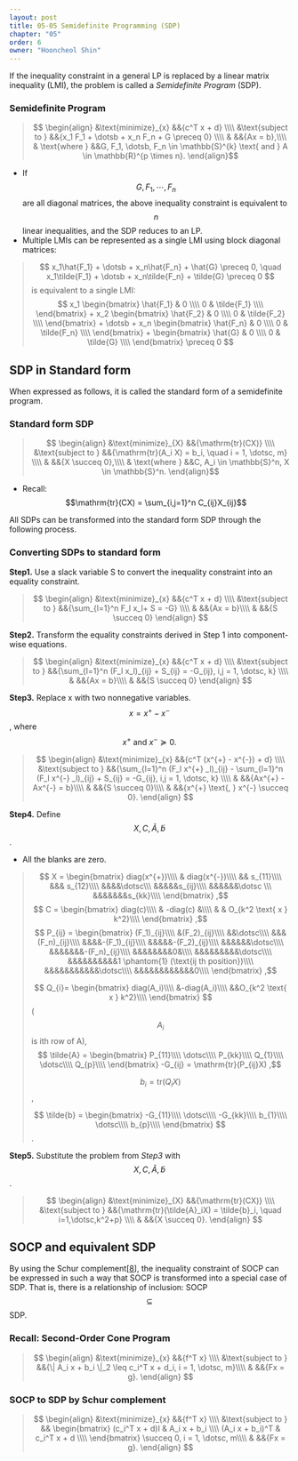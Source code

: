 ```yaml
---
layout: post
title: 05-05 Semidefinite Programming (SDP)
chapter: "05"
order: 6
owner: "Hooncheol Shin"
---
```


If the inequality constraint in a general LP is replaced by a linear matrix inequality (LMI), the problem is called a *Semidefinite Program* (SDP).

### Semidefinite Program
>$$
>\begin{align}
>    &\text{minimize}_{x} &&{c^T x + d} \\\\
>    &\text{subject to } &&{x_1 F_1 + \dotsb + x_n F_n + G \preceq 0} \\\\
>    & &&{Ax = b},\\\\
>    & \text{where } &&G, F_1, \dotsb, F_n \in \mathbb{S}^{k} \text{ and } A \in \mathbb{R}^{p \times n}.
>\end{align}$$

* If $$G, F_1, \dotsb, F_n$$ are all diagonal matrices, the above inequality constraint is equivalent to $$n$$ linear inequalities, and the SDP reduces to an LP.
* Multiple LMIs can be represented as a single LMI using block diagonal matrices:
> $$
> x_1\hat{F_1} + \dotsb + x_n\hat{F_n} + \hat{G} \preceq 0, \quad x_1\tilde{F_1} + \dotsb + x_n\tilde{F_n} + \tilde{G} \preceq 0
> $$
> is equivalent to a single LMI:
> $$
> x_1
> \begin{bmatrix}
>     \hat{F_1} & 0 \\\\
>     0 & \tilde{F_1} \\\\
> \end{bmatrix} + 
> x_2
> \begin{bmatrix}
>     \hat{F_2} & 0 \\\\
>     0 & \tilde{F_2} \\\\
> \end{bmatrix} + 
> \dotsb
> +
> x_n
> \begin{bmatrix}
>     \hat{F_n} & 0 \\\\
>     0 & \tilde{F_n} \\\\
> \end{bmatrix} + 
> \begin{bmatrix}
>     \hat{G} & 0 \\\\
>     0 & \tilde{G} \\\\
> \end{bmatrix}
> \preceq 0
> $$

## SDP in Standard form
When expressed as follows, it is called the standard form of a semidefinite program.

### Standard form SDP
>$$
>\begin{align}
>    &\text{minimize}_{X} &&{\mathrm{tr}(CX)} \\\\
>    &\text{subject to } &&{\mathrm{tr}(A_i X) = b_i, \quad i = 1, \dotsc, m} \\\\
>    & &&{X \succeq 0},\\\\
>    & \text{where } &&C, A_i \in \mathbb{S}^n, X \in \mathbb{S}^n.
>\end{align}$$

* Recall: $$\mathrm{tr}(CX) = \sum_{i,j=1}^n C_{ij}X_{ij}$$

All SDPs can be transformed into the standard form SDP through the following process.

### Converting SDPs to standard form
**Step1.**  Use a slack variable S to convert the inequality constraint into an equality constraint.
>$$
>\begin{align}
>    &\text{minimize}_{x} &&{c^T x + d} \\\\
>    &\text{subject to } &&{\sum_{l=1}^n F_l x_l+ S = -G} \\\\
>    & &&{Ax = b}\\\\
>    & &&{S \succeq 0}
>\end{align}
>$$

**Step2.** Transform the equality constraints derived in Step 1 into component-wise equations.
>$$
>\begin{align}
>    &\text{minimize}_{x} &&{c^T x + d} \\\\
>    &\text{subject to } &&{\sum_{l=1}^n (F_l x_l)_{ij} + S_{ij} = -G_{ij}, i,j = 1, \dotsc, k} \\\\
>    & &&{Ax = b}\\\\
>    & &&{S \succeq 0}
>\end{align}
>$$

**Step3.** Replace x with two nonnegative variables.
$$x = x^{+}  - x^{-}$$, where $$x^{+} \text{ and } x^{-} \succeq 0.$$
>$$
>\begin{align}
>    &\text{minimize}_{x} &&{c^T (x^{+}  - x^{-}) + d} \\\\
>    &\text{subject to } &&{\sum_{l=1}^n (F_l x^{+} _l)_{ij} - \sum_{l=1}^n (F_l x^{-} _l)_{ij} + S_{ij} = -G_{ij}, i,j = 1, \dotsc, k} \\\\
>    & &&{Ax^{+}  - Ax^{-} = b}\\\\
>    & &&{S \succeq 0}\\\\
>    & &&{x^{+} \text{, } x^{-} \succeq 0}.
>\end{align}
>$$

**Step4.** Define $$X, C, \tilde{A}, \tilde{b}$$.

* All the blanks are zero.

> $$
> X = 
> \begin{bmatrix}
> diag(x^{+})\\\\
>  & diag(x^{-})\\\\
> && s_{11}\\\\
> &&& s_{12}\\\\
> &&&&\dotsc\\\
> &&&&&s_{ij}\\\\
> &&&&&&\dotsc \\\
> &&&&&&&s_{kk}\\\\
> \end{bmatrix}
> ,$$
> $$
> C = 
> \begin{bmatrix}
> diag(c)\\\\
> & -diag(c) &\\\\
> & & O_{k^2 \text{ x } k^2}\\\\
> \end{bmatrix}
> ,$$
> $$
> P_{ij} = 
> \begin{bmatrix}
> (F_1)_{ij}\\\\
> &(F_2)_{ij}\\\\
> &&\dotsc\\\\
> &&&(F_n)_{ij}\\\\
> &&&&-(F_1)_{ij}\\\\
> &&&&&-(F_2)_{ij}\\\\
> &&&&&&\dotsc\\\\
> &&&&&&&-(F_n)_{ij}\\\\
> &&&&&&&&0&\\\\
> &&&&&&&&&\dotsc\\\\
> &&&&&&&&&&1 \phantom{1} (\text{ij th position})\\\\
> &&&&&&&&&&&\dotsc\\\\
> &&&&&&&&&&&&0\\\\
> \end{bmatrix}
> ,$$
>
> $$
> Q_{i}= 
> \begin{bmatrix}
> diag(A_i)\\\\
> &-diag(A_i)\\\\
> &&O_{k^2 \text{ x } k^2}\\\\
> \end{bmatrix}
> $$
> ($$A_i$$ is ith row of A),
> $$
> \tilde{A} = 
> \begin{bmatrix}
> P_{11}\\\\
> \dotsc\\\\
> P_{kk}\\\\
> Q_{1}\\\\
> \dotsc\\\\
> Q_{p}\\\\
> \end{bmatrix}
> -G_{ij} = \mathrm{tr}(P_{ij}X)
> ,$$
>
> $$
> b_i = \mathrm{tr}(Q_iX)
> $$,
>
> $$
> \tilde{b} = 
> \begin{bmatrix}
> -G_{11}\\\\
> \dotsc\\\\
> -G_{kk}\\\\
> b_{1}\\\\
> \dotsc\\\\
> b_{p}\\\\
> \end{bmatrix}
> $$.

**Step5.** Substitute the problem from *Step3* with $$X, C, \tilde{A}, \tilde{b}$$.

>$$
>\begin{align}
>    &\text{minimize}_{X} &&{\mathrm{tr}(CX)} \\\\
>    &\text{subject to } &&{\mathrm{tr}(\tilde{A}_iX) = \tilde{b}_i, \quad i=1,\dotsc,k^2+p} \\\\
>    & &&{X \succeq 0}.
>\end{align}
>$$

## SOCP and equivalent SDP
By using the Schur complement[[8](https://en.wikipedia.org/wiki/Schur_complement)], the inequality constraint of SOCP can be expressed in such a way that SOCP is transformed into a special case of SDP. That is, there is a relationship of inclusion: SOCP $$\subseteq$$ SDP.

### Recall: Second-Order Cone Program
>$$
>\begin{align}
>    &\text{minimize}_{x} &&{f^T x} \\\\
>    &\text{subject to } &&{\| A_i x + b_i \|_2 \leq c_i^T x + d_i, i = 1, \dotsc, m}\\\\
>    & &&{Fx = g}.
>\end{align}
>$$

### SOCP to SDP by Schur complement
>$$
>\begin{align}
>    &\text{minimize}_{x} &&{f^T x} \\\\
>    &\text{subject to } 
>    &&
>    \begin{bmatrix}
>    (c_i^T x + d)I    & A_i x + b_i \\\\
>    (A_i x + b_i)^T & c_i^T x + d \\\\
>    \end{bmatrix} \succeq 0, i = 1, \dotsc, m\\\\
>    & &&{Fx = g}.
>\end{align}
>$$